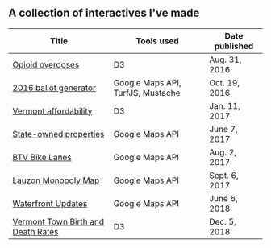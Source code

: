 ## A collection of interactives I've made

| Title | Tools used | Date published |
| ------| ---------- | ---------- |
| [Opioid overdoses](opiateoverdose) | D3 | Aug. 31, 2016 |
| [2016 ballot generator](https://github.com/asuozzo/ballotapp) | Google Maps API, TurfJS, Mustache | Oct. 19, 2016 |
| [Vermont affordability](affordability) | D3 | Jan. 11, 2017 |
| [State-owned properties](state-property-map) | Google Maps API | June 7, 2017 |
| [BTV Bike Lanes](bike-lanes) | Google Maps API | Aug. 2, 2017 |
| [Lauzon Monopoly Map](lauzon-map) | Google Maps API | Sept. 6, 2017 |
| [Waterfront Updates](waterfront-scroll) | Google Maps API | June 6, 2018 |
| [Vermont Town Birth and Death Rates](birth-death-map) | D3 | Dec. 5, 2018 |